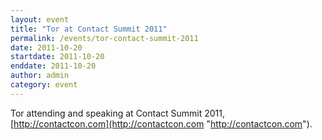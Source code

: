 ```yaml
---
layout: event
title: "Tor at Contact Summit 2011"
permalink: /events/tor-contact-summit-2011
date: 2011-10-20
startdate: 2011-10-20
enddate: 2011-10-20
author: admin
category: event
---
```


Tor attending and speaking at Contact Summit 2011, [http://contactcon.com](http://contactcon.com "http://contactcon.com").


